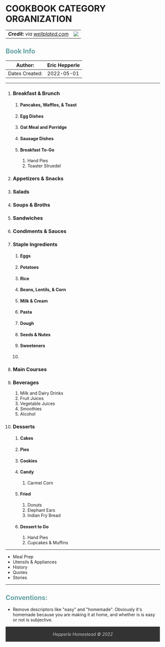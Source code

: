 <style>
h2 {
  color:cadetblue;
  font-weight: bold;
}

footer {
  background: #333;
  color: #ccc;
  padding: 1rem;
  text-align: center;
  font-style: italic;
}

</style>

# COOKBOOK CATEGORY ORGANIZATION

<table>
  <tr style="max-height: 150px;">
    <td style="vertical-align: top;"><i><strong>Credit:</strong> via <a href="https://www.wellplated.com/instant-pot-steel-cut-oats/" target="_blank">wellplated.com</a></i></figcaption>
    </td>
<td  style="max-width: 200px;">
      <img src="https://www.wellplated.com/wp-content/uploads/2020/01/Instant-Pot-Steel-Cut-Oatmeal-600x665.jpg"/>
    </td>
  </tr>
</table>

## Book Info

| Author:        | Eric Hepperle |
| -------------- | ------------- |
| Dates Created: | 2022-05-01    |


---

1. ### Breakfast & Brunch
   1. #### Pancakes, Waffles, & Toast
   2. #### Egg Dishes
   3. #### Oat Meal and Porridge
   4. #### Sausage Dishes
   5. #### Breakfast To-Go
      1. Hand Pies
      2. Toaster Struedel
2. ### Appetizers & Snacks
3. ### Salads
4. ### Soups & Broths
5. ### Sandwiches
6. ### Condiments & Sauces
7. ### Staple Ingredients
   1. #### Eggs
   2. #### Potatoes
   3. #### Rice
   4. #### Beans, Lentils, & Corn
   5. #### Milk & Cream
   6. #### Pasta
   7. #### Dough
   8. #### Seeds & Nutes
   9. #### Sweeteners
   10. 
8. ### Main Courses
9.  ### Beverages
    1.  Milk and Dairy Drinks
    2.  Fruit Juices
    3.  Vegetable Juices
    4.  Smoothies
    5.  Alcohol
10. ### Desserts
    1.  #### Cakes
    2.  #### Pies
    3.  #### Cookies
    4.  #### Candy
        1.  Carmel Corn
    5.  #### Fried
        1.  Donuts
        2.  Elephant Ears
        3.  Indian Fry Bread
    6.  #### Dessert to Go
        1.  Hand Pies
        2.  Cupcakes & Muffins

---

- Meal Prep
- Utensils & Appliances
- History
- Quotes
- Stories

---

## Conventions:

- Remove descriptors like "easy" and "homemade". Obviously it's homemade because you are making it at home, and whether is is easy or not is subjective.


<footer>
Hepperle Homestead &copy 2022
</footer>
